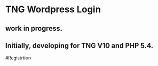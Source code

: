 # TNG Wordpress Login
## work in progress. 
## Initially, developing for  TNG V10 and PHP 5.4.

#Registrtion
